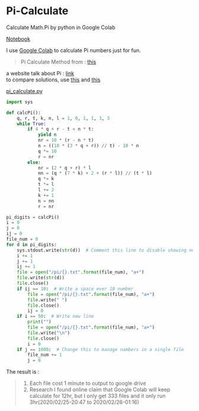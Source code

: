 # Pi-Calculate
Calculate Math.Pi by python in Google Colab

[Notebook](https://colab.research.google.com/drive/1NcCpb8ic_oBXhi7gvdnc7tFGsMwgBgBN)

I use [Google Colab](https://colab.research.google.com/) to calculate Pi numbers just for fun.

> Pi Calculate Method from : [this](https://rosettacode.org/wiki/Pi#Python)    

a website talk about Pi : [link](http://www.math.com/tables/constants/pi.htm)    
to compare solutions, use [this](https://text-compare.com/) and [this](https://www.browserling.com/tools/remove-all-whitespace)

[pi_calculate.py](https://github.com/JuenTingShie/Pi-Calculate/blob/master/pi_calculate.py)
```python
import sys

def calcPi():
    q, r, t, k, n, l = 1, 0, 1, 1, 3, 3
    while True:
        if 4 * q + r - t < n * t:
            yield n
            nr = 10 * (r - n * t)
            n = ((10 * (3 * q + r)) // t) - 10 * n
            q *= 10
            r = nr
        else:
            nr = (2 * q + r) * l
            nn = (q * (7 * k) + 2 + (r * l)) // (t * l)
            q *= k
            t *= l
            l += 2
            k += 1
            n = nn
            r = nr

pi_digits = calcPi()
i = 0
j = 0
ij = 0
file_num = 0
for d in pi_digits:
    sys.stdout.write(str(d))  # Comment this line to disable showing numbers
    i += 1
    j += 1
    ij += 1
    file = open("/pi/{}.txt".format(file_num), "a+")
    file.write(str(d))
    file.close()
    if ij == 10:  # Write a space ever 10 number
        file = open("/pi/{}.txt".format(file_num), "a+")
        file.write(" ")
        file.close()
        ij = 0
    if i == 50:  # Write new line
        print("")
        file = open("/pi/{}.txt".format(file_num), "a+")
        file.write("\n")
        file.close()
        i = 0
    if j == 1000:  # Change this to manage nambers in a single file
        file_num += 1
        j = 0
```

The result is :
> 1. Each file cost 1 minute to output to google drive
> 2. Research I found online claim that Google Colab will keep calculate for 12hr, but I only get 333 files and it only run 3hr(2020/02/25-20:47 to 2020/02/26-01:16)

